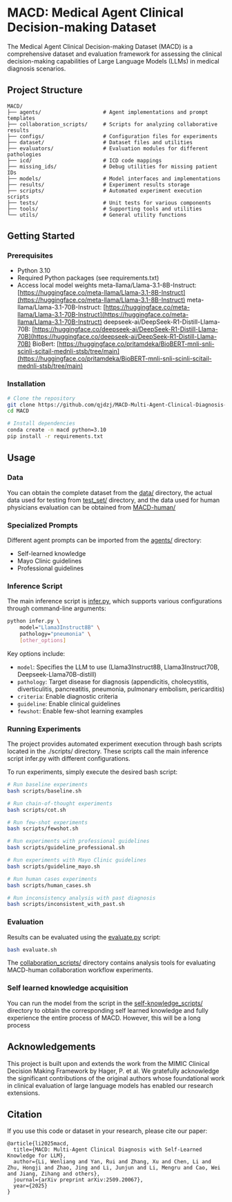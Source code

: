 # MACD: Medical Agent Clinical Decision-making Dataset

The Medical Agent Clinical Decision-making Dataset (MACD) is a comprehensive dataset and evaluation framework for assessing the clinical decision-making capabilities of Large Language Models (LLMs) in medical diagnosis scenarios.

## Project Structure

```
MACD/
├── agents/                    # Agent implementations and prompt templates
├── collaboration_scripts/     # Scripts for analyzing collaborative results
├── configs/                   # Configuration files for experiments
├── dataset/                   # Dataset files and utilities
├── evaluators/                # Evaluation modules for different pathologies
├── icd/                       # ICD code mappings
├── missing_ids/               # Debug utilities for missing patient IDs
├── models/                    # Model interfaces and implementations
├── results/                   # Experiment results storage
├── scripts/                   # Automated experiment execution scripts
├── tests/                     # Unit tests for various components
├── tools/                     # Supporting tools and utilities
└── utils/                     # General utility functions
```

## Getting Started

### Prerequisites

- Python 3.10
- Required Python packages (see requirements.txt)
- Access local model weights
meta-llama/Llama-3.1-8B-Instruct: [https://huggingface.co/meta-llama/Llama-3.1-8B-Instruct](https://huggingface.co/meta-llama/Llama-3.1-8B-Instruct)
meta-llama/Llama-3.1-70B-Instruct: [https://huggingface.co/meta-llama/Llama-3.1-70B-Instruct](https://huggingface.co/meta-llama/Llama-3.1-70B-Instruct)
deepseek-ai/DeepSeek-R1-Distill-Llama-70B: [https://huggingface.co/deepseek-ai/DeepSeek-R1-Distill-Llama-70B](https://huggingface.co/deepseek-ai/DeepSeek-R1-Distill-Llama-70B)
BioBert: [https://huggingface.co/pritamdeka/BioBERT-mnli-snli-scinli-scitail-mednli-stsb/tree/main](https://huggingface.co/pritamdeka/BioBERT-mnli-snli-scinli-scitail-mednli-stsb/tree/main)


### Installation

```bash
# Clone the repository
git clone https://github.com/qjdzj/MACD-Multi-Agent-Clinical-Diagnosis-with-Self-Learned-Knowledge-for-LLM.git
cd MACD

# Install dependencies
conda create -n macd python=3.10
pip install -r requirements.txt
```

## Usage

### Data

You can obtain the complete dataset from the [data/](./MACD-data/) directory, the actual data used for testing from [test_set/](./MACD-data/test_set/) directory, and the data used for human physicians evaluation can be obtained from [MACD-human/](./MACD-data/MACD-human/)


### Specialized Prompts

Different agent prompts can be imported from the [agents/](./agents/) directory:
- Self-learned knowledge
- Mayo Clinic guidelines
- Professional guidelines

### Inference Script

The main inference script is [infer.py](./infer.py), which supports various configurations through command-line arguments:

```bash
python infer.py \
    model="Llama3Instruct8B" \
    pathology="pneumonia" \
    [other_options]
```

Key options include:
- `model`: Specifies the LLM to use (Llama3Instruct8B, Llama3Instruct70B, Deepseek-Llama70B-distill)
- `pathology`: Target disease for diagnosis (appendicitis, cholecystitis, diverticulitis, pancreatitis, pneumonia, pulmonary embolism, pericarditis)
- `criteria`: Enable diagnostic criteria
- `guideline`: Enable clinical guidelines
- `fewshot`: Enable few-shot learning examples

### Running Experiments

The project provides automated experiment execution through bash scripts located in the ./scripts/ directory. These scripts call the main inference script infer.py with different configurations.

To run experiments, simply execute the desired bash script:

```bash
# Run baseline experiments
bash scripts/baseline.sh

# Run chain-of-thought experiments
bash scripts/cot.sh

# Run few-shot experiments
bash scripts/fewshot.sh

# Run experiments with professional guidelines
bash scripts/guideline_professional.sh

# Run experiments with Mayo Clinic guidelines
bash scripts/guideline_mayo.sh

# Run human cases experiments
bash scripts/human_cases.sh

# Run inconsistency analysis with past diagnosis
bash scripts/inconsistent_with_past.sh
```


### Evaluation

Results can be evaluated using the [evaluate.py](./evaluate.py) script:

```bash
bash evaluate.sh
```

The [collaboration_scripts/](./collaboration_scripts/) directory contains analysis tools for evaluating MACD-human collaboration workflow experiments.

### Self learned knowledge acquisition

You can run the model from the script in the [self-knowledge_scripts/](./self-knowledge_scripts/) directory to obtain the corresponding self learned knowledge and fully experience the entire process of MACD. However, this will be a long process

## Acknowledgements

This project is built upon and extends the work from the MIMIC Clinical Decision Making Framework by Hager, P. et al. We gratefully acknowledge the significant contributions of the original authors whose foundational work in clinical evaluation of large language models has enabled our research extensions.

## Citation

If you use this code or dataset in your research, please cite our paper:

```
@article{li2025macd,
  title={MACD: Multi-Agent Clinical Diagnosis with Self-Learned Knowledge for LLM},
  author={Li, Wenliang and Yan, Rui and Zhang, Xu and Chen, Li and Zhu, Hongji and Zhao, Jing and Li, Junjun and Li, Mengru and Cao, Wei and Jiang, Zihang and others},
  journal={arXiv preprint arXiv:2509.20067},
  year={2025}
}
```